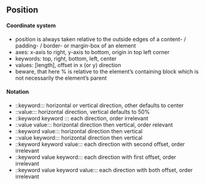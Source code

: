 <!-- beware from old layout, incorporate then delete -->

## Position

#### Coordinate system
- position is always taken relative to the outside edges of a content- / padding- / border- or margin-box of an element
- axes: x-axis to right, y-axis to bottom, origin in top left corner
- keywords: top, right, bottom, left, center
- values: \[length], offset in x (or y) direction
- beware, that here % is relative to the element’s containing block which is not necessarily the element’s parent

#### Notation
- ::keyword::: horizontal or vertical direction, other defaults to center
- ::value::: horizontal direction, vertical defaults to 50%
- ::keyword keyword ::: each direction, order irrelevant
- ::value value::: horizontal direction then vertical, order relevant
- ::keyword value::: horizontal direction then vertical
- ::value keyword::: horizontal direction then vertical
- ::keyword keyword value::: each direction with second offset, order irrelevant
- ::keyword value keyword::: each direction with first offset, order irrelevant
- ::keyword value keyword value::: each direction with both offset, order irrelevant